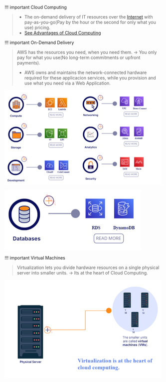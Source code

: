 
!!! important Cloud Computing
> - The on-demand delivery of IT resources over the [Internet](Redes/Chapter%201/01-Internet.md) with pay-as-you-go(Pay by the hour or the second for only what you use) pricing.
> - [See Advantages of Cloud Computing](AWS/Cloud%20Practitioner%20(CLF-C02)/01-Introduction%20to%20AWS/02-Advantages%20of%20Cloud%20Computing.md)


!!! important On-Demand Delivery
> AWS has the resources you need, when you need them. -> You only pay for what you use(No long-term commitments or upfront payments).
> - AWS owns and maintains the network-connected hardware required for these applicacion services, while you provision and use what you need via a Web Application.


![](../img/aws-services.png)

![](../img/aws-services2.png)



!!! important Virtual Machines
> Virtualization lets you divide hardware resources on a single physical server into smaller units. -> Its at the heart of Cloud Computing.

![](../img/virtualization.png)